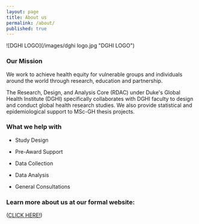 ```yaml
---
layout: page
title: About us
permalink: /about/
published: true
---
```


![DGHI LOGO](/images/dghi logo.jpg "DGHI LOGO")

### Our Mission

We work to achieve health equity for vulnerable groups and individuals around the world through research, education and partnership. 

The Research, Design, and Analysis Core (RDAC) under Duke's Global Health Institute (DGHI) specifically collaborates with DGHI faculty to design and conduct global health research studies. We also provide statistical and epidemiological support to MSc-GH thesis projects. 

### What we help with

- Study Design

- Pre-Award Support

- Data Collection

- Data Analysis

- General Consultations

### Learn more about us at our formal website:
([CLICK HERE!](https://sites.globalhealth.duke.edu/rdac/))

